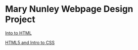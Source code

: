 # Mary Nunley Webpage Design Project

<a href="intro_to_html/index.html" target="blank" >Into to HTML</a>

<a href="HTML5_to_intro-css/index.html" target="blank" >HTML5 and Intro to CSS</a>